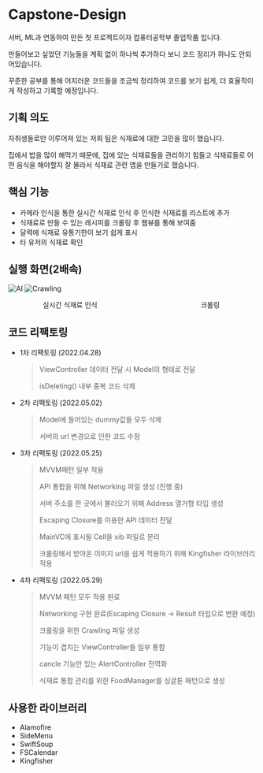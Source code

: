# Capstone-Design
서버, ML과 연동하여 만든 첫 프로젝트이자 컴퓨터공학부 졸업작품 입니다.

만들어보고 싶었던 기능들을 계획 없이 하나씩 추가하다 보니 코드 정리가 하나도 안되어있습니다.

꾸준한 공부를 통해 어지러운 코드들을 조금씩 정리하여 코드를 보기 쉽게, 더 효율적이게 작성하고 기록할 예정입니다.

## 기획 의도
자취생들로만 이루어져 있는 저희 팀은 식재료에 대한 고민을 많이 했습니다.

집에서 밥을 많이 해먹기 때문에, 집에 있는 식재료들을 관리하기 힘들고 식재료들로 어떤 음식을 해야할지 잘 몰라서 식재료 관련 앱을 만들기로 했습니다.

## 핵심 기능
- 카메라 인식을 통한 실시간 식재료 인식 후 인식한 식재료를 리스트에 추가
- 식재료로 만들 수 있는 레시피를 크롤링 후 웹뷰를 통해 보여줌
- 달력에 식재료 유통기한이 보기 쉽게 표시
- 타 유저의 식재료 확인

## 실행 화면(2배속)
![AI](https://user-images.githubusercontent.com/75382687/166254770-721fb994-d2cc-404d-b650-45fba3fac897.gif) ![Crawling](https://user-images.githubusercontent.com/75382687/166256311-14043162-3ba3-40b6-bfab-7de4f34bfbbf.gif)

     실시간 식재료 인식               크롤링

## 코드 리팩토링
- 1차 리팩토링 (2022.04.28)
  > ViewController 데이터 전달 시 Model의 형태로 전달
  > 
  > isDeleting() 내부 중복 코드 삭제

- 2차 리팩토링 (2022.05.02)
  > Model에 들어있는 dummy값들 모두 삭제
  > 
  > 서버의 url 변경으로 인한 코드 수정 

- 3차 리팩토링 (2022.05.25)
  > MVVM패턴 일부 적용
  > 
  > API 통합을 위해 Networking 파일 생성 (진행 중)
  > 
  > 서버 주소를 한 곳에서 불러오기 위해 Address 열거형 타입 생성
  > 
  > Escaping Closure를 이용한 API 데이터 전달
  > 
  > MainVC에 표시될 Cell을 xib 파일로 분리
  > 
  > 크롤링해서 받아온 이미지 url을 쉽게 적용하기 위해 Kingfisher 라이브러리 적용
  
- 4차 리팩토링 (2022.05.29)
  > MVVM 패턴 모두 적용 완료
  > 
  > Networking 구현 완료(Escaping Closure -> Result 타입으로 변환 예정)
  > 
  > 크롤링을 위한 Crawling 파일 생성
  > 
  > 기능이 겹치는 ViewController들 일부 통합
  > 
  > cancle 기능만 있는 AlertController 전역화
  > 
  > 식재료 통합 관리를 위한 FoodManager를 싱글톤 패턴으로 생성

## 사용한 라이브러리
- Alamofire
- SideMenu
- SwiftSoup
- FSCalendar
- Kingfisher
